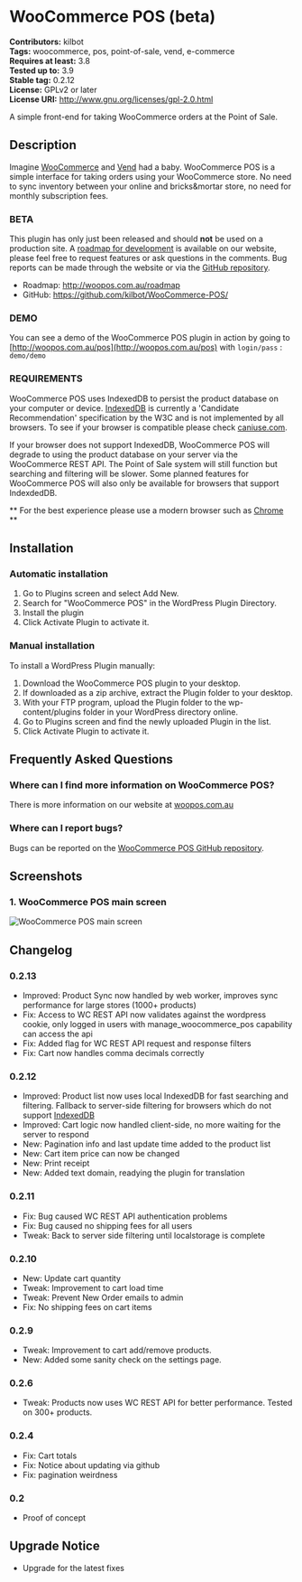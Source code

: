# WooCommerce POS (beta) #
**Contributors:** kilbot  
**Tags:** woocommerce, pos, point-of-sale, vend, e-commerce  
**Requires at least:** 3.8  
**Tested up to:** 3.9  
**Stable tag:** 0.2.12  
**License:** GPLv2 or later  
**License URI:** http://www.gnu.org/licenses/gpl-2.0.html  

A simple front-end for taking WooCommerce orders at the Point of Sale.

## Description ##

Imagine [WooCommerce](http://www.woothemes.com/woocommerce/) and [Vend](http://www.vendhq.com/) had a baby. WooCommerce POS is a simple interface for taking orders using your WooCommerce store. No need to sync inventory between your online and bricks&mortar store, no need for monthly subscription fees.

### BETA ###
This plugin has only just been released and should **not** be used on a production site. A [roadmap for development](http://woopos.com.au/roadmap) is available on our website, please feel free to request features or ask questions in the comments. Bug reports can be made through the website or via the [GitHub repository](https://github.com/kilbot/WooCommerce-POS/issues).

* Roadmap: http://woopos.com.au/roadmap
* GitHub: https://github.com/kilbot/WooCommerce-POS/

### DEMO ###
You can see a demo of the WooCommerce POS plugin in action by going to [http://woopos.com.au/pos](http://woopos.com.au/pos) with `login/pass` : `demo/demo`

### REQUIREMENTS ###
WooCommerce POS uses IndexedDB to persist the product database on your computer or device. [IndexedDB](http://www.w3.org/TR/IndexedDB/) is currently a 'Candidate Recommendation' specification by the W3C and is not implemented by all browsers. To see if your browser is compatible please check [caniuse.com](http://caniuse.com/indexeddb).

If your browser does not support IndexedDB, WooCommerce POS will degrade to using the product database on your server via the WooCommerce REST API. The Point of Sale system will still function but searching and filtering will be slower. Some planned features for WooCommerce POS will also only be available for browsers that support IndexdedDB.

** For the best experience please use a modern browser such as [Chrome](http://www.google.com/chrome) **

## Installation ##

### Automatic installation ###
1. Go to Plugins screen and select Add New.
2. Search for "WooCommerce POS" in the WordPress Plugin Directory.
3. Install the plugin
4. Click Activate Plugin to activate it.

### Manual installation ###
To install a WordPress Plugin manually:

1. Download the WooCommerce POS plugin to your desktop.
2. If downloaded as a zip archive, extract the Plugin folder to your desktop.
3. With your FTP program, upload the Plugin folder to the wp-content/plugins folder in your WordPress directory online.
4. Go to Plugins screen and find the newly uploaded Plugin in the list.
5. Click Activate Plugin to activate it.


## Frequently Asked Questions ##

### Where can I find more information on WooCommerce POS? ###
There is more information on our website at [woopos.com.au](http://woopos.com.au)

### Where can I report bugs? ###
Bugs can be reported on the [WooCommerce POS GitHub repository](https://github.com/kilbot/WooCommerce-POS).

## Screenshots ##

### 1. WooCommerce POS main screen ###
![WooCommerce POS main screen](http://s.wordpress.org/extend/plugins/woocommerce-pos-(beta)/screenshot-1.png)


## Changelog ##

### 0.2.13 ###
* Improved: Product Sync now handled by web worker, improves sync performance for large stores (1000+ products)
* Fix: Access to WC REST API now validates against the wordpress cookie, only logged in users with manage_woocommerce_pos capability can access the api
* Fix: Added flag for WC REST API request and response filters
* Fix: Cart now handles comma decimals correctly

### 0.2.12 ###
* Improved: Product list now uses local IndexedDB for fast searching and filtering. Fallback to server-side filtering for browsers which do not support [IndexedDB](http://caniuse.com/indexeddb)
* Improved: Cart logic now handled client-side, no more waiting for the server to respond
* New: Pagination info and last update time added to the product list
* New: Cart item price can now be changed
* New: Print receipt
* New: Added text domain, readying the plugin for translation

### 0.2.11 ###
* Fix: Bug caused WC REST API authentication problems
* Fix: Bug caused no shipping fees for all users
* Tweak: Back to server side filtering until localstorage is complete

### 0.2.10 ###
* New: Update cart quantity
* Tweak: Improvement to cart load time
* Tweak: Prevent New Order emails to admin
* Fix: No shipping fees on cart items

### 0.2.9 ###
* Tweak: Improvement to cart add/remove products.
* New: Added some sanity check on the settings page.

### 0.2.6 ###
* Tweak: Products now uses WC REST API for better performance. Tested on 300+ products. 

### 0.2.4 ###
* Fix: Cart totals
* Fix: Notice about updating via github
* Fix: pagination weirdness

### 0.2 ###
* Proof of concept

## Upgrade Notice ##

* Upgrade for the latest fixes